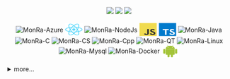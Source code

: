 <!--Hello
<h2><img src="https://emojis.slackmojis.com/emojis/images/1531849430/4246/blob-sunglasses.gif?1531849430" width="30"/> Hi 👋 , I'm MonRá! <img src="https://media.giphy.com/media/12oufCB0MyZ1Go/giphy.gif" width="50"></h2>
-->

<div>
  </p>
  <div align="center">
   <a href="https://www.facebook.com/ramon.chaib" target="_blank"><img src="https://img.shields.io/badge/-Facebook-%230077B5?style=for-the-badge&logo=facebook&logoColor=white" target="_blank"></a> 
  <a href="https://www.instagram.com/monrapps/" target="_blank"><img src="https://img.shields.io/badge/-Instagram-%23E4405F?style=for-the-badge&logo=instagram&logoColor=white" target="_blank"></a>
  <a href="https://www.linkedin.com/in/ramon-chaib-27007635/" target="_blank"><img src="https://img.shields.io/badge/-LinkedIn-%230077B5?style=for-the-badge&logo=linkedin&logoColor=white" target="_blank"></a>   
</div>
  
 <div style="display: inline_block" align="center"><br>
  <img align="center" alt="MonRa-Azure" height="30" width="40" src="https://cdn.jsdelivr.net/gh/devicons/devicon/icons/azure/azure-original.svg">
  <img align="center" alt="MonRa-React" height="30" width="40" src="https://raw.githubusercontent.com/devicons/devicon/master/icons/react/react-original.svg">
  <img align="center" alt="MonRa-NodeJs" height="30" width="40" src="https://cdn.jsdelivr.net/gh/devicons/devicon/icons/nodejs/nodejs-original.svg">
  <img align="center" alt="MonRa-Js" height="30" width="40" src="https://raw.githubusercontent.com/devicons/devicon/master/icons/javascript/javascript-original.svg">     <img align="center" alt="MonRa-Ts" height="30" width="40" src="https://raw.githubusercontent.com/devicons/devicon/master/icons/typescript/typescript-original.svg">
  <img align="center" alt="MonRa-Java" height="30" width="40" src="https://cdn.jsdelivr.net/gh/devicons/devicon/icons/java/java-original.svg">
  <img align="center" alt="MonRa-C" height="30" width="40" src="https://cdn.jsdelivr.net/gh/devicons/devicon/icons/c/c-original.svg">
  <img align="center" alt="MonRa-CS" height="30" width="40" src="https://cdn.jsdelivr.net/gh/devicons/devicon/icons/csharp/csharp-original.svg">
  <img align="center" alt="MonRa-Cpp" height="30" width="40" src="https://cdn.jsdelivr.net/gh/devicons/devicon/icons/cplusplus/cplusplus-original.svg">
  <img align="center" alt="MonRa-QT" height="30" width="40" src="https://cdn.jsdelivr.net/gh/devicons/devicon/icons/qt/qt-original.svg">
  <img align="center" alt="MonRa-Linux" height="30" width="40" src="https://cdn.jsdelivr.net/gh/devicons/devicon/icons/linux/linux-original.svg">
  <img align="center" alt="MonRa-Mysql" height="30" width="40" src="https://cdn.jsdelivr.net/gh/devicons/devicon/icons/mysql/mysql-original.svg">
  <img align="center" alt="MonRa-Docker" height="30" width="40" src="https://cdn.jsdelivr.net/gh/devicons/devicon/icons/docker/docker-original.svg">  
  <img align="center" alt="MonRa-Android" height="30" width="40" src="https://github.com/devicons/devicon/blob/master/icons/android/android-original.svg">
  
</div>
</a>

</br>
<!--
[![github activity graph](https://activity-graph.herokuapp.com/graph?username=monrapps&theme=chartreuse-dark)](https://github.com/monrapps/)
-->
<div>
<details>
      <summary>more...</summary>
      
<!--
### <img src="https://media.giphy.com/media/VgCDAzcKvsR6OM0uWg/giphy.gif" width="50"> A little more about me...  

```javascript
const monra = {
    pronouns: "He" | "Him",
    code: ["any"],
    askMeAbout: ["any"],
    technologies: {
        backEnd: {
            js: ["any"],
        },
        mobileApp: {
            native: ["Android Development"]
        },
        devOps: ["AWS", "Docker🐳", "Route53", "Nginx"],
        databases: ["mongo", "MySql", "sqlite"],
        misc: ["Firebase", "Socket.IO", "selenium", "open-cv", "php", "SuiteApp"]
    },
    architecture: ["Serverless Architecture", "Progressive web applications", "Single page applications"],
    currentFocus: "Building Robots to ease opertations",
    funFact: "There are two ways to write error-free programs; only the third one works"
};
```
-->

---
<!--START_SECTION:waka-->
![Code Time](http://img.shields.io/badge/Code%20Time-1%2C146%20hrs%208%20mins-blue)

![Profile Views](http://img.shields.io/badge/Profile%20Views-7-blue)

![Lines of code](https://img.shields.io/badge/From%20Hello%20World%20I%27ve%20Written-3.2%20million%20lines%20of%20code-blue)

**🐱 My GitHub Data** 

> 📦 62.0 kB Used in GitHub's Storage 
 > 
> 🏆 1,887 Contributions in the Year 2025
 > 
> 🚫 Not Opted to Hire
 > 
> 📜 24 Public Repositories 
 > 
> 🔑 20 Private Repositories 
 > 
**I'm an Early 🐤** 

```text
🌞 Morning                9043 commits        ████████░░░░░░░░░░░░░░░░░   33.42 % 
🌆 Daytime                11644 commits       ███████████░░░░░░░░░░░░░░   43.03 % 
🌃 Evening                4070 commits        ████░░░░░░░░░░░░░░░░░░░░░   15.04 % 
🌙 Night                  2302 commits        ██░░░░░░░░░░░░░░░░░░░░░░░   08.51 % 
```
📅 **I'm Most Productive on Thursday** 

```text
Monday                   4993 commits        █████░░░░░░░░░░░░░░░░░░░░   18.45 % 
Tuesday                  4953 commits        █████░░░░░░░░░░░░░░░░░░░░   18.30 % 
Wednesday                5080 commits        █████░░░░░░░░░░░░░░░░░░░░   18.77 % 
Thursday                 5806 commits        █████░░░░░░░░░░░░░░░░░░░░   21.46 % 
Friday                   3830 commits        ████░░░░░░░░░░░░░░░░░░░░░   14.15 % 
Saturday                 1358 commits        █░░░░░░░░░░░░░░░░░░░░░░░░   05.02 % 
Sunday                   1039 commits        █░░░░░░░░░░░░░░░░░░░░░░░░   03.84 % 
```


📊 **This Week I Spent My Time On** 

```text
🕑︎ Time Zone: America/Sao_Paulo

💬 Programming Languages: 
Markdown                 1 hr 3 mins         █████████████░░░░░░░░░░░░   53.36 % 
C                        20 mins             ████░░░░░░░░░░░░░░░░░░░░░   17.48 % 
Devicetree               17 mins             ████░░░░░░░░░░░░░░░░░░░░░   14.77 % 
Other                    15 mins             ███░░░░░░░░░░░░░░░░░░░░░░   12.96 % 
Bash                     1 min               ░░░░░░░░░░░░░░░░░░░░░░░░░   01.34 % 

🔥 Editors: 
VS Code                  1 hr 59 mins        █████████████████████████   100.00 % 

🐱‍💻 Projects: 
New folder               1 hr 3 mins         █████████████░░░░░░░░░░░░   53.45 % 
kernel                   36 mins             ████████░░░░░░░░░░░░░░░░░   30.39 % 
Unknown Project          12 mins             ███░░░░░░░░░░░░░░░░░░░░░░   10.15 % 
rk_vendor_storage        3 mins              █░░░░░░░░░░░░░░░░░░░░░░░░   02.73 % 
tools                    3 mins              █░░░░░░░░░░░░░░░░░░░░░░░░   02.72 % 

💻 Operating System: 
Windows                  1 hr 15 mins        ████████████████░░░░░░░░░   63.60 % 
WSL                      43 mins             █████████░░░░░░░░░░░░░░░░   36.40 % 
```

**I Mostly Code in C++** 

```text
C                        15 repos            █████░░░░░░░░░░░░░░░░░░░░   18.07 % 
Python                   9 repos             ███░░░░░░░░░░░░░░░░░░░░░░   10.84 % 
JavaScript               7 repos             ██░░░░░░░░░░░░░░░░░░░░░░░   08.43 % 
Shell                    5 repos             ██░░░░░░░░░░░░░░░░░░░░░░░   06.02 % 
HTML                     5 repos             ██░░░░░░░░░░░░░░░░░░░░░░░   06.02 % 
```



**Timeline**

![Lines of Code chart](https://raw.githubusercontent.com/monrapps/monrapps/master/assets/bar_graph.png)


 Last Updated on 21/05/2025 09:04:59 UTC
<!--END_SECTION:waka-->
